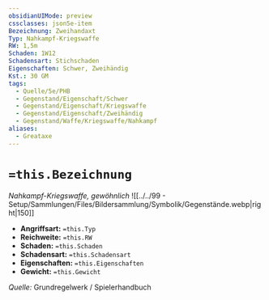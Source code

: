 ```yaml
---
obsidianUIMode: preview
cssclasses: json5e-item
Bezeichnung: Zweihandaxt
Typ: Nahkampf-Kriegswaffe
RW: 1,5m
Schaden: 1W12
Schadensart: Stichschaden
Eigenschaften: Schwer, Zweihändig
Kst.: 30 GM
tags:
  - Quelle/5e/PHB
  - Gegenstand/Eigenschaft/Schwer
  - Gegenstand/Eigenschaft/Kriegswaffe
  - Gegenstand/Eigenschaft/Zweihändig
  - Gegenstand/Waffe/Kriegswaffe/Nahkampf
aliases:
  - Greataxe
---
```

# `=this.Bezeichnung`
*Nahkampf-Kriegswaffe, gewöhnlich*
![[../../99 - Setup/Sammlungen/Files/Bildersammlung/Symbolik/Gegenstände.webp|right|150]]

- **Angriffsart:** `=this.Typ`
- **Reichweite:** `=this.RW`
- **Schaden:** `=this.Schaden`
- **Schadensart:** `=this.Schadensart`
- **Eigenschaften:** `=this.Eigenschaften`
- **Gewicht:** `=this.Gewicht`

*Quelle:* Grundregelwerk / Spielerhandbuch